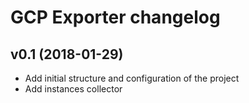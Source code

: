 # GCP Exporter changelog

## v0.1 (2018-01-29)

- Add initial structure and configuration of the project
- Add instances collector

